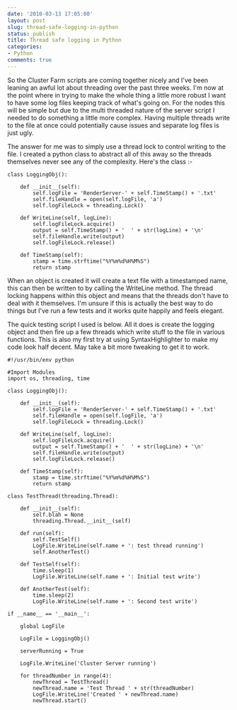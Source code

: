 ```yaml
---
date: '2010-03-13 17:05:00'
layout: post
slug: thread-safe-logging-in-python
status: publish
title: Thread safe logging in Python
categories:
- Python
comments: true
---
```


So the Cluster Farm scripts are coming together nicely and I've been leaning an awful lot about threading over the past three weeks. I'm now at the point where in trying to make the whole thing a little more robust I want to have some log files keeping track of what's going on. For the nodes this will be simple but due to the multi threaded nature of the server script I needed to do something a little more complex. Having multiple threads write to the file at once could potentially cause issues and separate log files is just ugly.



The answer for me was to simply use a thread lock to control writing to the file. I created a python class to abstract all of this away so the threads themselves never see any of the complexity. Here's the class :-

    
    class LoggingObj():
    
        def __init__(self):
            self.logFile = 'RenderServer-' + self.TimeStamp() + '.txt'
            self.fileHandle = open(self.logFile, 'a')
            self.logFileLock = threading.Lock()
    
        def WriteLine(self, logLine):
            self.logFileLock.acquire()
            output = self.TimeStamp() + '  ' + str(logLine) + '\n'
            self.fileHandle.write(output)
            self.logFileLock.release()
    
        def TimeStamp(self):
            stamp = time.strftime("%Y%m%d%H%M%S")
            return stamp


When an object is created it will create a text file with a timestamped name, this can then be written to by calling the WriteLine method. The thread locking happens within this object and means that the threads don't have to deal with it themselves. I'm unsure if this is actually the best way to do things but I've run a few tests and it works quite happily and feels elegant.

The quick testing script I used is below. All it does is create the logging object and then fire up a few threads which write stuff to the file in various functions. This is also my first try at using SyntaxHighlighter to make my code look half decent. May take a bit more tweaking to get it to work.

    
    #!/usr/bin/env python
    
    #Import Modules
    import os, threading, time
    
    class LoggingObj():
    
        def __init__(self):
            self.logFile = 'RenderServer-' + self.TimeStamp() + '.txt'
            self.fileHandle = open(self.logFile, 'a')
            self.logFileLock = threading.Lock()
    
        def WriteLine(self, logLine):
            self.logFileLock.acquire()
            output = self.TimeStamp() + '  ' + str(logLine) + '\n'
            self.fileHandle.write(output)
            self.logFileLock.release()
    
        def TimeStamp(self):
            stamp = time.strftime("%Y%m%d%H%M%S")
            return stamp
    
    class TestThread(threading.Thread):
    
        def __init__(self):
            self.blah = None
            threading.Thread.__init__(self)
    
        def run(self):
            self.TestSelf()
            LogFile.WriteLine(self.name + ': test thread running')
            self.AnotherTest()
    
        def TestSelf(self):
            time.sleep(1)
            LogFile.WriteLine(self.name + ': Initial test write')
    
        def AnotherTest(self):
            time.sleep(2)
            LogFile.WriteLine(self.name + ': Second test write')
    
    if __name__ == '__main__':
    
        global LogFile
    
        LogFile = LoggingObj()
    
        serverRunning = True
    
        LogFile.WriteLine('Cluster Server running')
    
        for threadNumber in range(4):
            newThread = TestThread()
            newThread.name = 'Test Thread ' + str(threadNumber)
            LogFile.WriteLine('Created ' + newThread.name)
            newThread.start()
